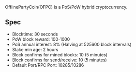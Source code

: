 
OfflinePartyCoin(OFPC) is a PoS/PoW hybrid cryptocurrency.

## Spec ##
+ Blocktime: 30 seconds
+ PoW block reward: 100-1000
+ PoS annual interest: 8% (Halving at 525600 block intervals)
+ Stake min age: 2 hours
+ Block confirms for mined blocks: 10 (5 minutes)
+ Block confirms for send/receive: 10 (5 minutes)
+ Default Port/RPC Port: 10285/10286